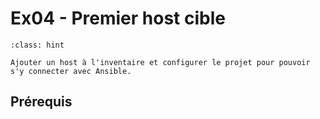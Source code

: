 # Ex04 - Premier host cible

```{admonition} Objectif
:class: hint

Ajouter un host à l'inventaire et configurer le projet pour pouvoir s'y connecter avec Ansible.
```

## Prérequis


